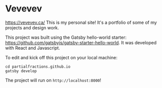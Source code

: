 # Vevevev

https://vevevev.ca/
This is my personal site! It's a portfolio of some of my projects and design work. 

This project was built using the Gatsby hello-world starter: https://github.com/gatsbyjs/gatsby-starter-hello-world.
It was developed with React and Javascript. 

To edit and kick off this project on your local machine:

    cd partialfractions.github.io
    gatsby develop
    
The project will run on `http://localhost:8000`!

